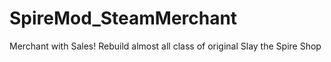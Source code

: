 # SpireMod_SteamMerchant
Merchant with Sales! Rebuild almost all class of original Slay the Spire Shop
